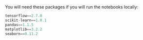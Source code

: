 You will need these packages if you will run the notebooks locally:

```python
tensorflow==2.7.0
scikit-learn==1.0.1
pandas==1.1.5
matplotlib==3.2.2
seaborn==0.11.2
```
